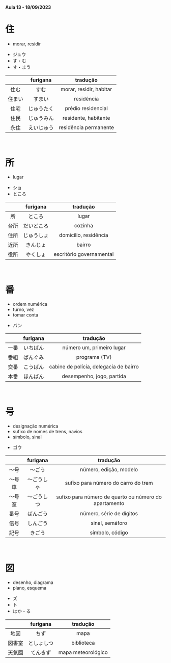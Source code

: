 #### Aula 13 - 18/09/2023


# 住
- morar, residir

<ul><li>ジュウ</li><li>す・む</li><li>す・まう</li></ul>

|  | furigana | tradução |
|:---:|:---:|:---:|
| 住む | すむ | morar, residir, habitar |
| 住まい | すまい | residência |
| 住宅 | じゅうたく | prédio residencial |
| 住民 | じゅうみん | residente, habitante |
| 永住 | えいじゅう | residência permanente |

<br>


# 所
- lugar

<ul><li>ショ</li><li>ところ</li></ul>

|  | furigana | tradução |
|:---:|:---:|:---:|
| 所 | ところ | lugar |
| 台所 | だいどころ | cozinha |
| 住所 | じゅうしょ | domicílio, residência |
| 近所 | きんじょ | bairro |
| 役所 | やくしょ | escritório governamental |

<br>


# 番
<ul><li>ordem numérica</li><li>turno, vez</li><li>tomar conta</li></ul>

- バン

|  | furigana | tradução |
|:---:|:---:|:---:|
| 一番 | いちばん | número um, primeiro lugar |
| 番組 | ばんぐみ | programa (TV) |
| 交番 | こうばん | cabine de polícia, delegacia de bairro |
| 本番 | ほんばん | desempenho, jogo, partida |

<br>


# 号
<ul><li>designação numérica</li><li>sufixo de nomes de trens, navios</li><li>símbolo, sinal</li></ul>

- ゴウ

|  | furigana | tradução |
|:---:|:---:|:---:|
| 〜号 | 〜ごう | número, edição, modelo |
| 〜号車 | 〜ごうしゃ | sufixo para número do carro do trem |
| 〜号室 | 〜ごうしつ | sufixo para número de quarto ou número do apartamento |
| 番号 | ばんごう | número, série de dígitos |
| 信号 | しんごう | sinal, semáforo |
| 記号 | きごう | símbolo, código |

<br>


# 図
<ul><li>desenho, diagrama</li><li>plano, esquema</li></ul>

<ul><li>ズ</li><li>ト</li><li>はか・る</li></ul>

|  | furigana | tradução |
|:---:|:---:|:---:|
| 地図 | ちず | mapa |
| 図書室 | としょしつ | biblioteca |
| 天気図 | てんきず | mapa meteorológico |